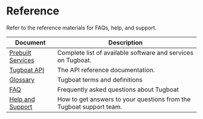 # Reference

Refer to the reference materials for FAQs, help, and support.

| Document                               | Description                                                         |
| -------------------------------------- | ------------------------------------------------------------------- |
| [Prebuilt Services](services/index.md) | Complete list of available software and services on Tugboat.        |
| [Tugboat API](api/index.md)            | The API reference documentation.                                    |
| [Glossary](glossary/index.md)          | Tugboat terms and definitions                                       |
| [FAQ](faq/index.md)                    | Frequently asked questions about Tugboat                            |
| [Help and Support](support/index.md)   | How to get answers to your questions from the Tugboat support team. |

